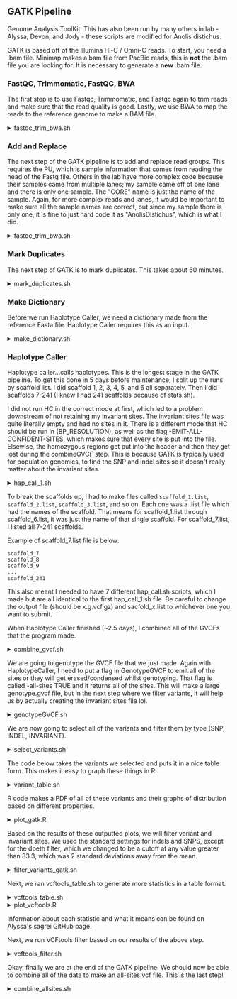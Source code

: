 ## GATK Pipeline

Genome Analysis ToolKit. This has also been run by many others in lab - Alyssa, Devon, and Jody - these scripts are modified for Anolis distichus.

GATK is based off of the Illumina Hi-C / Omni-C reads. To start, you need a .bam file. Minimap makes a bam file from PacBio reads, this is **not** the .bam file you are looking for. It is necessary to generate a **new** .bam file.

### FastQC, Trimmomatic, FastQC, BWA

The first step is to use Fastqc, Trimmomatic, and Fastqc again to trim reads and make sure that the read quality is good. Lastly, we use BWA to map the reads to the reference genome to make a BAM file.

<details><summary>fastqc_trim_bwa.sh</summary>

```
!/bin/bash
#SBATCH --partition=cmain
#SBATCH --account=general
#SBATCH --exclude=gpuc001,gpuc002
#SBATCH --job-name=trim_bwa
#SBATCH --mem=100G
#SBATCH -n 15
#SBATCH -N 1
#SBATCH --time=3-00:00:00
#SBATCH --requeue
#SBATCH --mail-user=chf29@scarletmail.rutgers.edu
#SBATCH --mail-type=FAIL,END

echo "load any Amarel modules that script requires"
module purge
module load java
module load FastQC
module load samtools
module load bwa

NAME=$1
DATA_DIR="/projects/f_geneva_1/chfal/distichus/gatk_pipeline/data"
READS_OUTDIR="/projects/f_geneva_1/chfal/distichus/gatk_pipeline/trimmed_reads"
FASTQC_OUTDIR="/projects/f_geneva_1/chfal/distichus/gatk_pipeline/fastqc"
BAM_OUTDIR="/projects/f_geneva_1/chfal/distichus/gatk_pipeline/bam"
BASE_DIR="/projects/f_geneva_1/chfal/distichus/gatk_pipeline/"

echo "Bash commands for the analysis you are going to run"

echo "##################### fastqc initial quality analysis"
fastqc -t 20 \
${DATA_DIR}/${NAME}_R1_001.fastq.gz \
${DATA_DIR}/${NAME}_R2_001.fastq.gz \
-o ${FASTQC_OUTDIR}

cd ${READS_OUTDIR}

echo ""
echo "##################### trimmomatic"
java -jar /projects/f_geneva_1/programs/trimmomatic/trimmomatic-0.39.jar PE \
-threads 20 -phred33 -trimlog ${readset}_trim.log \
${DATA_DIR}/${NAME}_R1_001.fastq.gz ${DATA_DIR}/${NAME}_R2_001.fastq.gz \
${NAME}_filtered.R1.fq.gz ${NAME}_filtered.unpaired.R1.fq.gz \
${NAME}_filtered.R2.fq.gz ${NAME}_filtered.unpaired.R2.fq.gz \
ILLUMINACLIP:/projects/f_geneva_1/programs/trimmomatic/adapters/TruSeq3-PE-2.fa:2:30:10:4 \
LEADING:20 TRAILING:20 SLIDINGWINDOW:13:20 MINLEN:23

cd ${BASE_DIR}

echo ""
echo "##################### fastqc trimmomatic quality analysis"
fastqc -t 20 \
${READS_OUTDIR}/${NAME}_filtered.R1.fq.gz \
${READS_OUTDIR}/${NAME}_filtered.R2.fq.gz \
-o ${FASTQC_OUTDIR}


echo ""
echo "##################### index and align with BWA"
bwa index /projects/f_geneva_1/chfal/AnoDis1.0.fasta

bwa mem -t 10 /projects/f_geneva_1/chfal/AnoDis1.0.fasta \
${READS_OUTDIR}/${NAME}_filtered.R1.fq.gz \
${READS_OUTDIR}/${NAME}_filtered.R2.fq.gz \
| samtools sort -@10 -o ${BAM_OUTDIR}/${NAME}_bwa_aligned.bam -

echo ""
echo "##################### index genome with samtools - only needs to be done once"
samtools faidx /projects/f_geneva_1/chfal/AnoDis1.0.fasta


echo ""
echo "##################### index all bam files"
samtools index -b ${BAM_OUTDIR}/${NAME}_bwa_aligned.bam


echo ""
echo "done"
```
</details>


### Add and Replace

The next step of the GATK pipeline is to add and replace read groups. This requires the PU, which is sample information that comes from reading the head of the Fastq file. Others in the lab have more complex code because their samples came from multiple lanes; my sample came off of one lane and there is only one sample. The "CORE" name is just the name of the sample. Again, for more complex reads and lanes, it would be important to make sure all the sample names are correct, but since my sample there is only one, it is fine to just hard code it as "AnolisDistichus", which is what I did.

<details><summary>fastqc_trim_bwa.sh</summary>

```
#!/bin/bash
#SBATCH --partition=p_ccib_1
#SBATCH --exclude=gpuc001,gpuc002
#SBATCH --job-name=addorreplace
#SBATCH --mem=50G
#SBATCH -n 10
#SBATCH -N 1
#SBATCH --time=3-00:00:00
#SBATCH --requeue
#SBATCH --mail-user=chf29@scarletmail.rutgers.edu
#SBATCH --mail-type=FAIL


echo "load modules"
module purge
module use /projects/community/modulefiles/
module load java
module load GATK/4.2.2.0-yc759


echo "load variables"
SAMPLE=AnolisDistichus
BAM=/projects/f_geneva_1/chfal/distichus/gatk_pipeline/bam/DTG-OmniC-2_bwa_aligned.bam
PU=GW2105063837th:3:1101
READ=DTG-OmniC-2_filtered.R1.fq.gz
CORE=AnolisDistichus
OUTDIR="/projects/f_geneva_1/chfal/distichus/gatk_pipeline"
BAM_DIR="/projects/f_geneva_1/chfal/distichus/gatk_pipeline/bam"

echo "run add or replace groups"
gatk AddOrReplaceReadGroups \
-I ${BAM} \
-O ${OUTDIR}/${SAMPLE}.addGP.bam \
-LB library1 -PL illumina -PU ${PU} -SM ${CORE}


echo "index reads"
samtools index ${OUTDIR}/${SAMPLE}.addGP.bam

echo "done"
```

</details>

### Mark Duplicates

The next step of GATK is to mark duplicates. This takes about 60 minutes.


<details><summary>mark_duplicates.sh</summary>

```
#!/bin/bash
#SBATCH --partition=cmain
#SBATCH --exclude=gpuc001,gpuc002
#SBATCH --job-name=MarkDup
#SBATCH --mem=150G
#SBATCH -n 10
#SBATCH -N 1
#SBATCH --time=3-00:00:00
#SBATCH --requeue
#SBATCH --mail-user=chf29@rutgers.edu
#SBATCH --mail-type=FAIL,END


echo "load modules"
module purge
module use /projects/community/modulefiles/
module load java
module load GATK/4.2.2.0-yc759

echo ""
echo "load variables"

echo ""
echo "run mark duplicates"
gatk MarkDuplicates \
-I /projects/f_geneva_1/chfal/distichus/gatk_pipeline/AnolisDistichus.addGP.bam \
-O /projects/f_geneva_1/chfal/distichus/gatk_pipeline/AnolisDistichus.addGP.marked.bam \
-M /projects/f_geneva_1/chfal/distichus/gatk_pipeline/AnolisDistichus.addGP.metrics.txt \
--REMOVE_DUPLICATES false --ASSUME_SORTED true --CREATE_INDEX true

echo ""
echo "done"

```
</details>


### Make Dictionary

Before we run Haplotype Caller, we need a dictionary made from the reference Fasta file. Haplotype Caller requires this as an input.

<details><summary>make_dictionary.sh</summary>

```
#!/bin/bash
#SBATCH --partition=cmain                    # which partition to run the job, options are in the Amarel guide
#SBATCH --exclude=gpuc001,gpuc002               # exclude CCIB GPUs
#SBATCH --job-name=gatk_dict                      # job name for listing in queue
#SBATCH --mem=10G                                # memory to allocate in Mb
#SBATCH -n 2                                   # number of cores to use
#SBATCH -N 1                                    # number of nodes the cores should be on, 1 means all cores on same node
#SBATCH --time=3-00:00:00                         # maximum run time days-hours:minutes:seconds
#SBATCH --requeue                               # restart and paused or superseeded jobs
#SBATCH --mail-user=chf29@scarletmail.rutgers.edu           # email address to send status updates
#SBATCH --mail-type=BEGIN,FAIL,END,REQUEUE      # email for the following reasons


echo "load any Amarel modules that script requires"
module purge                                    # clears out any pre-existing modules
module use /projects/community/modulefiles/
module load java
module load GATK/4.2.2.0-yc759

gatk CreateSequenceDictionary -R /projects/f_geneva_1/chfal/distichus/gatk_pipeline/AnoDis1.0.fasta

echo "This is a run"
echo "Now it is done"
```
</details>

### Haplotype Caller

Haplotype caller...calls haplotypes. This is the longest stage in the GATK pipeline. To get this done in 5 days before maintenance, I split up the runs by scaffold list. I did scaffold 1, 2, 3, 4, 5, and 6 all separately. Then I did scaffolds 7-241 (I knew I had 241 scaffolds because of stats.sh).

I did not run HC in the correct mode at first, which led to a problem downstream of not retaining my invariant sites. The invariant sites file was quite literally empty and had no sites in it. There is a different mode that HC should be run in (BP_RESOLUTION), as well as the flag -EMIT-ALL-CONFIDENT-SITES, which makes sure that every site is put into the file. Elsewise, the homozygous regions get put into the header and then they get lost during the combineGVCF step. This is because GATK is typically used for population genomics, to find the SNP and indel sites so it doesn't really matter about the invariant sites.


<details><summary>hap_call_1.sh</summary>

```
#!/bin/bash
#SBATCH --partition=p_ccib_1
#SBATCH --exclude=gpuc001,gpuc002
#SBATCH --job-name=gatk_HC_split_1
#SBATCH --mem=50G
#SBATCH -n 2
#SBATCH -N 1
#SBATCH --time=5-00:00:00
#SBATCH --requeue
#SBATCH --mail-user=chf29@scarletmail.rutgers.edu
#SBATCH --mail-type=FAIL,END


echo "load modules"
module purge
module use /projects/community/modulefiles/
module load java
module load GATK/4.2.2.0-yc759
module load samtools


echo ""
echo "load variables"
SAMPLE=$1
INDIR="/projects/f_geneva_1/chfal/distichus/gatk_pipeline/haplotype_caller"
GEN_DIR="/projects/f_geneva_1/chfal/distichus/gatk_pipeline/haplotype_caller"
OUTDIR="/projects/f_geneva_1/chfal/distichus/gatk_pipeline/haplotype_caller"

echo ""
echo "run haplotype caller"
gatk --java-options "-Xms50G -Xmx50g -XX:ParallelGCThreads=2" HaplotypeCaller --native-pair-hmm-threads 2 \
-I ${INDIR}/${SAMPLE}.marked.bam \
-O ${OUTDIR}/${SAMPLE}.1.g.vcf.gz \
-R ${GEN_DIR}/AnoDis1.0.fasta \
-ERC BP_RESOLUTION \
--output-mode EMIT_ALL_CONFIDENT_SITES \
--max-reads-per-alignment-start 0 \
-RF NotDuplicateReadFilter \
-L ${GEN_DIR}/scaffold_1.list


#--exclude=halc068
#--exclude=gpuc001,gpuc002

echo ""
echo "done"
```
</details>

To break the scaffolds up, I had to make files called ```scaffold_1.list```, ```scaffold_2.list```, ```scaffold_3.list```, and so on. Each one was a .list file which had the names of the scaffold. That means for scaffold_1.list through scaffold_6.list, it was just the 
name of that single scaffold. For scaffold_7.list, I listed all 7-241 scaffolds.

Example of scaffold_7.list file is below:
```
scaffold_7
scaffold_8
scaffold_9
...
scaffold_241
```

This also meant I needed to have 7 different hap_call.sh scripts, which I made but are all identical to the first hap_call_1.sh file. Be careful to change the output file (should be x.g.vcf.gz) and sacfold_x.list to whichever one you want to submit.


When Haplotype Caller finished (~2.5 days), I combined all of the GVCFs that the program made.


<details><summary>combine_gvcf.sh</summary>

``` 
#!/bin/bash
#SBATCH --partition=cmain                    # which partition to run the job, options are in the Amarel guide
#SBATCH --exclude=gpuc001,gpuc002               # exclude CCIB GPUs
#SBATCH --job-name=combineGVCF                      # job name for listing in queue
#SBATCH --mem=30G                                # memory to allocate in Mb
#SBATCH -n 2                                   # number of cores to use
#SBATCH -N 1                                    # number of nodes the cores should be on, 1 means all cores on same node
#SBATCH --time=2-00:00:00                         # maximum run time days-hours:minutes:seconds
#SBATCH --requeue                               # restart and paused or superseeded jobs
#SBATCH --mail-user=chf29@scarletmail.rutgers.edu           # email address to send status updates
#SBATCH --mail-type=END,FAIL    # email for the following reasons


echo "load any Amarel modules that script requires"
module purge                                    # clears out any pre-existing modules
module use /projects/community/modulefiles/
module load java
module load GATK/4.2.2.0-yc759

cd /projects/f_geneva_1/chfal/distichus/gatk_pipeline/haplotype_caller

echo ""
echo "#...run combineGVCF"

gatk CombineGVCFs \
-R /projects/f_geneva_1/chfal/distichus/gatk_pipeline/haplotype_caller/AnoDis1.0.fasta \
--variant AnolisDistichus.addGP.1.g.vcf.gz \
--variant AnolisDistichus.addGP.2.g.vcf.gz \
--variant AnolisDistichus.addGP.3.g.vcf.gz \
--variant AnolisDistichus.addGP.4.g.vcf.gz \
--variant AnolisDistichus.addGP.5.g.vcf.gz \
--variant AnolisDistichus.addGP.6.g.vcf.gz \
--variant AnolisDistichus.addGP.7.g.vcf.gz \
-O combined_AnoDis.g.vcf.gz


echo ""
echo "index gVCF file"
gatk \
IndexFeatureFile \
-I combined_AnoDis.g.vcf.gz
echo "This is a run"
echo "Now it is done"
```

</details>


We are going to genotype the GVCF file that we just made. Again with HaplotypeCaller, I need to put a flag in GenotypeGVCF to emit all of the sites or they will get erased/condensed whilst genotyping. That flag is called -all-sites TRUE and it returns all of the sites. This will make a large genotype.gvcf file, but in the next step where we filter variants, it will help us by actually creating the invariant sites file lol.


<details><summary>genotypeGVCF.sh</summary>

```
#!/bin/bash

#SBATCH --partition=cmain                    # which partition to run the job, options are in the Amarel guide
#SBATCH --exclude=gpuc001,gpuc002               # exclude CCIB GPUs
#SBATCH --job-name=gatk_GC                      # job name for listing in queue
#SBATCH --mem=40G                                # memory to allocate in Mb
#SBATCH -n 2                                   # number of cores to use
#SBATCH -N 1                                    # number of nodes the cores should be on, 1 means all cores on same node
#SBATCH --time=17:00:00                         # maximum run time days-hours:minutes:seconds
#SBATCH --requeue                               # restart and paused or superseeded jobs
#SBATCH --mail-user=chf29@scarletmail.rutgers.edu           # email address to send status updates
#SBATCH --mail-type=FAIL,END    # email for the following reasons


echo "load any Amarel modules that script requires"
module purge                                    # clears out any pre-existing modules
module use /projects/community/modulefiles/
module load java
module load GATK/4.2.2.0-yc759

gatk --java-options "-Xmx40g" GenotypeGVCFs \
-R /projects/f_geneva_1/chfal/distichus/gatk_pipeline/haplotype_caller/AnoDis1.0.fasta \
-V /projects/f_geneva_1/chfal/distichus/gatk_pipeline/haplotype_caller/combined_AnoDis.g.vcf.gz \
-O /projects/f_geneva_1/chfal/distichus/gatk_pipeline/haplotype_caller/AnoDis.genotype.g.vcf.gz
-all-sites TRUE

echo "This is a run"
echo "Now it is done"
```
</details>

We are now going to select all of the variants and filter them by type (SNP, INDEL, INVARIANT).

<details><summary>select_variants.sh</summary>

```
#!/bin/bash
#SBATCH --partition=cmain                    # which partition to run the job, options are in the Amarel guide
#SBATCH --exclude=gpuc001,gpuc002               # exclude CCIB GPUs
#SBATCH --job-name=gatk_selectvariants                      # job name for listing in queue
#SBATCH --mem=10G                                # memory to allocate in Mb
#SBATCH -n 2                                   # number of cores to use
#SBATCH -N 1                                    # number of nodes the cores should be on, 1 means all cores on same node
#SBATCH --time=17:00:00                         # maximum run time days-hours:minutes:seconds
#SBATCH --requeue                               # restart and paused or superseeded jobs
#SBATCH --mail-user=chf29@scarletmail.rutgers.edu           # email address to send status updates
#SBATCH --mail-type=FAIL,END    # email for the following reasons

echo "load any Amarel modules that script requires"
module purge     # clears out any pre-existing modules
module use /projects/community/modulefiles/
module load java
module load GATK/4.2.2.0-yc759


#Select SNPs from GVCF

gatk SelectVariants \
-R /projects/f_geneva_1/chfal/distichus/gatk_pipeline/haplotype_caller/AnoDis1.0.fasta \
-V /projects/f_geneva_1/chfal/distichus/gatk_pipeline/haplotype_caller/AnoDis.genotype.g.vcf.gz \
--select-type-to-include SNP \
-O /projects/f_geneva_1/chfal/distichus/gatk_pipeline/AnoDis.snps.vcf.gz

#Select indels from GVCF

gatk SelectVariants \
-R /projects/f_geneva_1/chfal/distichus/gatk_pipeline/haplotype_caller/AnoDis1.0.fasta \
-V /projects/f_geneva_1/chfal/distichus/gatk_pipeline/haplotype_caller/AnoDis.genotype.g.vcf.gz \
--select-type-to-include INDEL \
-O /projects/f_geneva_1/chfal/distichus/gatk_pipeline/AnoDis.indels.vcf.gz

gatk SelectVariants \
-R /projects/f_geneva_1/chfal/distichus/gatk_pipeline/select_variants/AnoDis1.0.fasta \
-V /projects/f_geneva_1/chfal/distichus/gatk_pipeline/select_variants/Test5-6-Combine.genotype.g.vcf.gz \
--select-type-to-include NO_VARIATION \
-O /projects/f_geneva_1/chfal/distichus/gatk_pipeline/select_variants/Test5-6.invariants.vcf.gz


echo "This is a run"
echo "Now it is done"
```
</details>


The code below takes the variants we selected and puts it in a nice table form. This makes it easy to graph these things in R.

<details><summary>variant_table.sh</summary>


```

  GNU nano 2.3.1                                                       File: variant_table.sh

#!/bin/bash
#SBATCH --partition=cmain
#SBATCH --exclude=gpuc001,gpuc002
#SBATCH --constraint=oarc
#SBATCH --job-name=variant_table
#SBATCH --mem=10G
#SBATCH -n 2
#SBATCH -N 1
#SBATCH --time=17:00:00
#SBATCH --requeue
#SBATCH --mail-user=chf29@scarletmail.rutgers.edu
#SBATCH --mail-type=FAIL


echo "load modules"
module purge
module use /projects/community/modulefiles/
module load java
module load GATK/4.2.2.0-yc759


echo ""
echo "load variables"

echo ""
echo "Variant Table SNP"
gatk --java-options "-Xmx10g" \
VariantsToTable \
-R /projects/f_geneva_1/chfal/distichus/gatk_pipeline/haplotype_caller/AnoDis1.0.fasta \
-V /projects/f_geneva_1/chfal/distichus/gatk_pipeline/haplotype_caller/AnoDis.snps.vcf.gz \
-F CHROM -F POS -F QUAL -F QD -F DP -F MQ -F MQRankSum -F FS -F ReadPosRankSum -F SOR \
-O /projects/f_geneva_1/chfal/distichus/gatk_pipeline/haplotype_caller/AnoDis_snps.table

echo ""
echo "Variant Table Indel"
gatk --java-options "-Xmx10g" \
VariantsToTable \
-R /projects/f_geneva_1/chfal/distichus/gatk_pipeline/haplotype_caller/AnoDis1.0.fasta \
-V /projects/f_geneva_1/chfal/distichus/gatk_pipeline/haplotype_caller/AnoDis.indels.vcf.gz \
-F CHROM -F POS -F QUAL -F QD -F DP -F MQ -F MQRankSum -F FS -F ReadPosRankSum -F SOR \
-O /projects/f_geneva_1/chfal/distichus/gatk_pipeline/haplotype_caller/AnoDis_indels.table

echo ""
echo "done"
```

</details>

R code makes a PDF of all of these variants and their graphs of distribution based on different properties. 


<details><summary>plot_gatk.R</summary>

```

#Code used here adapted from: https://evodify.com/gatk-in-non-model-organism/
#Code written by Jody Taft and adapted by Alyssa Vanerelli for sagrei data

library('gridExtra')
library('ggplot2')

# Set working directory
setwd("c:/Users/chfal/Downloads/")


#... Generating plots of GATK VariantsToTable Output...#
VCFsnps <- read.csv('AnoDis_snps.table', header = T, na.strings=c("","NA"), sep = "\t") 

## checking filtered table (need to do variant table again on filtered snp file)

VCFindel <- read.csv('AnoDis_indels.table', header = T, na.strings=c("","NA"), sep = "\t")

#retrieve dimensions of object
dim(VCFsnps)
dim(VCFindel)

VCF <- rbind(VCFsnps, VCFindel)
#VCF <- rbind(VCFsnps_asag)

VCF$Variant <- factor(c(rep("SNPs", dim(VCFsnps)[1]), rep("Indels", dim(VCFindel)[1])))
#VCF$Variant <- factor(c(rep("SNPs", dim(VCFsnps_asag)[1])))

snps <- '#F4CCCA'
indels <- '#A9E2E4' 

DP <- ggplot(VCF, aes(x=DP, fill=Variant)) + geom_density(alpha=0.3) +  
  geom_vline(xintercept=c(5,60), color="#FF7F50") + xlim(0, 200)

QD <- ggplot(VCF, aes(x=QD, fill=Variant)) + geom_density(alpha=.3) +
  geom_vline(xintercept=2, size=0.7, color="#FF7F50") 

FS <- ggplot(VCF, aes(x=FS, fill=Variant)) + geom_density(alpha=.3) + xlim(0, 100) + geom_vline(xintercept=c(60), size=0.7, color="#FF7F50")

MQ <- ggplot(VCF, aes(x=MQ, fill=Variant)) + geom_density(alpha=.3) +
  geom_vline(xintercept=40, size=0.7, color="#FF7F50")
 + xlim(0, 75)

MQRankSum <- ggplot(VCF, aes(x=MQRankSum, fill=Variant)) + geom_density(alpha=.3) +
  geom_vline(xintercept=-12.5, size=0.7, color="#FF7F50") + xlim(-25, 25)

# Some functions are commented out as they incorporate the indel code as well - adapt as needed

SOR <- ggplot(VCF, aes(x=SOR, fill=Variant)) + geom_density(alpha=.3) +
  geom_vline(xintercept=3, size=1, color="#FF7F50")

#SOR <- ggplot(VCF, aes(x=SOR, fill=Variant)) + geom_density(alpha=.3) +
#  geom_vline(xintercept=c(3, 10), size=1)
#, colour = c(snps))

ReadPosRankSum <- ggplot(VCF, aes(x=ReadPosRankSum, fill=Variant)) + geom_density(alpha=.3) +
  geom_vline(xintercept=-8, size=1, color="#FF7F50") + xlim(-30, 30)

#ReadPosRankSum <- ggplot(VCF, aes(x=ReadPosRankSum, fill=Variant)) + geom_density(alpha=.3) + xlim(-30, 30) +
#  geom_vline(xintercept=-8, size=1)

pdf("AnoDis.pdf")
plot(DP)
plot(QD)
plot(FS)
plot(MQ)
plot(MQRankSum)
plot(SOR)
plot(ReadPosRankSum)
dev.off()
```
</details>


Based on the results of these outputted plots, we will filter variant and invariant sites. We used the standard settings for indels and SNPS, except for the dpeth filter, which we changed to be a cutoff at any value greater than 83.3, which was 2 standard deviations away from the mean.

<details><summary>filter_variants_gatk.sh</summary>

```
#!/bin/bash
#SBATCH --partition=cmain
#SBATCH --exclude=gpuc001,gpuc002
#SBATCH --job-name=filter_variants
#SBATCH --mem=20G
#SBATCH -n 2
#SBATCH -N 1
#SBATCH --time=10:00:00
#SBATCH --requeue
#SBATCH --mail-user=chf29@rutgers.edu
#SBATCH --mail-type=FAIL,END


echo "load modules"
module purge
module use /projects/community/modulefiles/
module load java
module load GATK/4.2.2.0-yc759

echo ""
echo "load variables"


echo ""
echo "Variant Filtration SNPs"
gatk --java-options "-Xmx40g" \
VariantFiltration \
-V /projects/f_geneva_1/chfal/distichus/gatk_pipeline/variant_filtering/AnoDis.snps.vcf.gz \
--filter-expression "QUAL < 0.00 || MQ < 40.00 || SOR > 3.00 || QD < 2.000 || FS > 60.000 || MQRankSum < -12.50 || ReadPosRankSum < -8.00 || ReadPosRankSum > 8.00" \
--filter-name "my_snp_filter" \
-O /projects/f_geneva_1/chfal/distichus/gatk_pipeline/variant_filtering/AnoDis_snps_filtered.vcf.gz

echo ""
echo "Extract passing SNPs"
zcat /projects/f_geneva_1/chfal/distichus/gatk_pipeline/variant_filtering/AnoDis_snps_filtered.vcf.gz | grep -E '^#|PASS' > /projects/f_geneva_1/chfal/distichus/gatk_pipeline/variant_filtering/AnoDis_snps_filtered_passed.vcf


echo ""
echo "Variant Filtration indels"
gatk --java-options "-Xmx40g" \
VariantFiltration \
-V /projects/f_geneva_1/chfal/distichus/gatk_pipeline/variant_filtering/AnoDis.indels.vcf.gz \
--filter-expression "QUAL < 0.00 || QD < 2.000 || FS > 60.000 || ReadPosRankSum < -8.00 || ReadPosRankSum > 8.00" \
--filter-name "my_indel_filter" \
-O /projects/f_geneva_1/chfal/distichus/gatk_pipeline/variant_filtering/AnoDis_indels_filtered.vcf.gz

echo ""
echo "Extract passing indels"
zcat /projects/f_geneva_1/chfal/distichus/gatk_pipeline/variant_filtering/AnoDis_indels_filtered.vcf.gz | grep -E '^#|PASS' > /projects/f_geneva_1/chfal/distichus/gatk_pipeline/variant_filtering/AnoDis_indels_filtered_passed.vcf


echo ""
echo "Mark quality filtered SNPs"
gatk --java-options "-Xmx40g" \
VariantFiltration \
-R /projects/f_geneva_1/chfal/distichus/gatk_pipeline/variant_filtering/AnoDis1.0.fasta \
-V /projects/f_geneva_1/chfal/distichus/gatk_pipeline/variant_filtering/AnoDis_snps_filtered_passed.vcf \
-G-filter "DP < 3 || DP > 83.83211" \
-G-filter-name "depth_filter" \
-O /projects/f_geneva_1/chfal/distichus/gatk_pipeline/variant_filtering/AnoDis_snps_filtered_depth.vcf.gz

echo ""
echo "Extract passing SNPs"
zcat /projects/f_geneva_1/chfal/distichus/gatk_pipeline/variant_filtering/AnoDis_snps_filtered_depth.vcf.gz | grep -E '^#|PASS' > /projects/f_geneva_1/chfal/distichus/gatk_pipeline/variant_filtering/AnoDis_snps_filtered_depth_passed.vcf


echo ""
echo "Mark quality filtered indels"
gatk --java-options "-Xmx40g" \
VariantFiltration \
-R /projects/f_geneva_1/chfal/distichus/gatk_pipeline/variant_filtering/AnoDis1.0.fasta \
-V /projects/f_geneva_1/chfal/distichus/gatk_pipeline/variant_filtering/AnoDis_indels_filtered_passed.vcf \
-G-filter "DP < 3 || DP > 83.83211" \
-G-filter-name "depth_filter" \
-O /projects/f_geneva_1/chfal/distichus/gatk_pipeline/variant_filtering/AnoDis_indels_filtered_depth.vcf.gz

echo ""
echo "Extract passing indels"
zcat /projects/f_geneva_1/chfal/distichus/gatk_pipeline/variant_filtering/AnoDis_indels_filtered_depth.vcf.gz | grep -E '^#|PASS' > /projects/f_geneva_1/chfal/distichus/gatk_pipeline/variant_filtering/AnoDis_indels_filtered_depth_passed.vcf


echo ""
echo "Mark quality filtered invariants"
gatk --java-options "-Xmx40g" \
VariantFiltration \
-R /projects/f_geneva_1/chfal/distichus/gatk_pipeline/variant_filtering/AnoDis1.0.fasta \
-V /projects/f_geneva_1/chfal/distichus/gatk_pipeline/variant_filtering/AnoDis.invariants.vcf.gz \
-G-filter "DP < 3 || DP > 83.83211" \
-G-filter-name "depth_filter" \
-O /projects/f_geneva_1/chfal/distichus/gatk_pipeline/variant_filtering/AnoDis_invariants_filtered_depth.vcf.gz

echo ""
echo "Extract passing invariants"
zcat /projects/f_geneva_1/chfal/distichus/gatk_pipeline/variant_filtering/AnoDis_invariants_filtered_depth.vcf.gz | grep -E '^#|PASS' > /projects/f_geneva_1/chfal/distichus/gatk_pipeline/variant_filtering/AnoDis_invariants_filtered_depth_passed.vcf

echo ""
echo "done"
```
</details>


Next, we ran vcftools_table.sh to generate more statistics in a table format.

<details><summary>vcftools_table.sh</summary>

```

#!/bin/bash
#SBATCH --partition=cmain
#SBATCH --exclude=gpuc001,gpuc002
#SBATCH --job-name=vcftools_table
#SBATCH --mem=10G
#SBATCH -n 2
#SBATCH -N 1
#SBATCH --time=10:00:00
#SBATCH --requeue
#SBATCH --mail-user=chf29@scarletmail.rutgers.edu
#SBATCH --mail-type=FAIL


echo "load modules"
module purge
module use /projects/community/modulefiles/
module load java
module load VCFtools/vcftools-v0.1.16-13-yc759

echo ""
echo "load variables"

$SNPS=/projects/f_geneva_1/chfal/distichus/gatk_pipeline/variant_filtering/AnoDis_snps_filtered_depth_passed.vcf
$OUTFILE_SNP=/projects/f_geneva_1/chfal/distichus/gatk_pipeline/variant_filtering/AnoDis_snps_vcftools

echo ""
echo "run vcftools snps"
# vcftools --vcf /projects/f_geneva_1/chfal/distichus/gatk_pipeline/variant_filtering/AnoDis_snps_filtered_depth_passed.vcf --freq2 --out /projects/f_geneva_1/chfal/distichus/gatk_pipeline/variant_filtering/AnoDis_snps_vcftools --max-alleles 2           # Calculate allele frequency for each variant. --freq2 just outputs the frequencies without information about the alleles. Max-alleles 2 excludes sites that have more than two alleles

# vcftools --vcf /projects/f_geneva_1/chfal/distichus/gatk_pipeline/variant_filtering/AnoDis_snps_filtered_depth_passed.vcf --depth --out /projects/f_geneva_1/chfal/distichus/gatk_pipeline/variant_filtering/AnoDis_snps_vcftools                          # Calculate mean depth of coverage per individual

# vcftools --vcf /projects/f_geneva_1/chfal/distichus/gatk_pipeline/variant_filtering/AnoDis_snps_filtered_depth_passed.vcf --site-mean-depth --out /projects/f_geneva_1/chfal/distichus/gatk_pipeline/variant_filtering/AnoDis_snps_vcftools                 # Calculate mean depth per site

# vcftools --vcf /projects/f_geneva_1/chfal/distichus/gatk_pipeline/variant_filtering/AnoDis_snps_filtered_depth_passed.vcf --site-quality --out /projects/f_geneva_1/chfal/distichus/gatk_pipeline/variant_filtering/AnoDis_snps_vcftools                    # Calculate site quality score for each site

# vcftools --vcf /projects/f_geneva_1/chfal/distichus/gatk_pipeline/variant_filtering/AnoDis_snps_filtered_depth_passed.vcf --missing-indv --out /projects/f_geneva_1/chfal/distichus/gatk_pipeline/variant_filtering/AnoDis_snps_vcftools                    # Calculate proportion of missing data per sample

# vcftools --vcf /projects/f_geneva_1/chfal/distichus/gatk_pipeline/variant_filtering/AnoDis_snps_filtered_depth_passed.vcf --missing-site --out /projects/f_geneva_1/chfal/distichus/gatk_pipeline/variant_filtering/AnoDis_snps_vcftools                    # Calculate missing data per site

# vcftools --vcf /projects/f_geneva_1/chfal/distichus/gatk_pipeline/variant_filtering/AnoDis_snps_filtered_depth_passed.vcf --het --out /projects/f_geneva_1/chfal/distichus/gatk_pipeline/variant_filtering/AnoDis_snps_vcftools                             # Calculate heterozygosity and inbreeding coefficient per individual


vcftools --vcf /projects/f_geneva_1/chfal/distichus/gatk_pipeline/variant_filtering/AnoDis_snps_filtered_depth_passed.vcf --site-depth --out /projects/f_geneva_1/chfal/distichus/gatk_pipeline/variant_filtering/AnoDis_snps_vcftools                             # Calculate heterozygosity and inbreeding coefficient per individual


echo ""
echo "done"


```
</details>



<details><summary>plot_vcftools.R</summary>

```
# Checking what parameters to filter by in vcftools
# Code used here was adopted from: https://speciationgenomics.github.io/filtering_vcfs/


# load tidyverse package
library(tidyverse)
library('ggplot2')

#wd <- "/projects/f_geneva_1/alyssa/sagrei/genotype_gvcf/vcftools_tables/"
wd <- "C://Users/chfal/Downloads/"
setwd(wd)


# Alut --------------------------------------------------------------------

# read in data
var_qual <- read_delim("AnoDis_snps_vcftools.lqual", delim = "\t",
                       col_names = c("chr", "pos", "qual"), skip = 1)

var_depth <- read_delim("AnoDis_snps_vcftools.ldepth", delim = "\t",
                        col_names = c("chr", "pos", "mean_depth", "var_depth"), skip = 1)

var_miss <- read_delim("AnoDis_snps_vcftools.lmiss", delim = "\t",
                       col_names = c("chr", "pos", "nchr", "nfiltered", "nmiss", "fmiss"), skip = 1)

var_freq <- read_delim("AnoDis_snps_vcftools.frq", delim = "\t",
                       col_names = c("chr", "pos", "nalleles", "nchr", "a1", "a2"), skip = 1)

var_freq$maf <- var_freq %>% select(a1, a2) %>% apply(1, function(z) min(z))

ind_depth <- read_delim("AnoDis_snps_vcftools.idepth", delim = "\t",
                        col_names = c("ind", "nsites", "depth"), skip = 1)

ind_miss  <- read_delim("AnoDis_snps_vcftools.imiss", delim = "\t",
                        col_names = c("ind", "ndata", "nfiltered", "nmiss", "fmiss"), skip = 1)

ind_het <- read_delim("AnoDis_snps_vcftools.het", delim = "\t",
                      col_names = c("ind","ho", "he", "nsites", "f"), skip = 1)



##### Plots
# Variant Quality 
a <- ggplot(var_qual, aes(qual)) + geom_density(fill = "dodgerblue1", colour = "black", alpha = 0.3)
#a + theme_light() + xlim(0, 3000) + geom_vline(xintercept=30, size=0.7) + ggtitle("Variant Quality - SNPs")

# Variant mean depth 
b <- ggplot(var_depth, aes(mean_depth)) + geom_density(fill = "dodgerblue1", colour = "black", alpha = 0.3)
#b + theme_light()  + ggtitle("Variant Mean Depth - SNPs") + xlim(0,400)

# The mean depth might be misleading from above plot as few variants may be with extremely high coverage
# look closely at mean depth
# summary(var_depth$mean_depth)

# Variant missingness
c <- ggplot(var_miss, aes(fmiss)) + geom_density(fill = "dodgerblue1", colour = "black", alpha = 0.3)
#c + theme_light() + xlim(-0.2, 1) + ggtitle("Variant Missingness - SNPs")

# Check summary data 
summary(var_miss$fmiss)

# Minor allele frequency 
# To find minor allele frequency at each site, we need to use a bit of dplyr based code 
# find minor allele frequency
d <- ggplot(var_freq, aes(maf)) + geom_density(fill = "dodgerblue1", colour = "black", alpha = 0.3)
#d + theme_light() + xlim(-0.05, 0.6) + ggtitle("Minor Allele Freq - SNPs") 

# Check distribution in more detail 
summary(var_freq$maf)

# Mean depth per individual 
e <- ggplot(ind_depth, aes(depth)) + geom_histogram(fill = "dodgerblue1", colour = "black", alpha = 0.3)
#e + theme_light() + ggtitle("Mean Depth per Ind - SNPs")

# Proportion of missing data per individual 
f <- ggplot(ind_miss, aes(fmiss)) + geom_histogram(fill = "dodgerblue1", colour = "black", alpha = 0.3)
#f + theme_light() + ggtitle("Proportion of Missing Data per Ind - SNPs")

# Heterozygosity and inbreeding coefficient per individual 
g <- ggplot(ind_het, aes(f)) + geom_histogram(fill = "dodgerblue1", colour = "black", alpha = 0.3)
#g + theme_light() + ggtitle("Heterozygosity and inbreeding coefficient per Ind - SNPs")

# Once you have assessed these plots - configure your vcftools to filter for variants of interest

# Saving plots as PDF
pdf("AnoDis_vcftools.pdf")
a + theme_light() + xlim(0, 3000) + geom_vline(xintercept=30, size=0.7) + ggtitle("Variant Quality - SNPs")
b + theme_light()  + ggtitle("Variant Mean Depth - SNPs") + xlim(0,400)
c + theme_light() + xlim(-0.2, 1) + ggtitle("Variant Missingness - SNPs")
d + theme_light() + xlim(-0.05, 0.6) + ggtitle("Minor Allele Freq - SNPs") 
e + theme_light() + ggtitle("Mean Depth per Ind - SNPs")
f + theme_light() + ggtitle("Proportion of Missing Data per Ind - SNPs")
g + theme_light() + ggtitle("Heterozygosity and inbreeding coefficient per Ind - SNPs")
dev.off()

```
</details>

Information about each statistic and what it means can be found on Alyssa's sagrei GitHub page.


Next, we run VCFtools filter based on our results of the above step.


<details><summary>vcftools_filter.sh</summary>


```
#!/bin/bash
#SBATCH --partition=cmain
#SBATCH --exclude=gpuc001,gpuc002
#SBATCH --job-name=vcftools_filter_snp
#SBATCH --mem=10G
#SBATCH -n 2
#SBATCH -N 1
#SBATCH --time=10:00:00
#SBATCH --requeue
#SBATCH --mail-user=chf29@scarletmail.rutgers.edu
#SBATCH --mail-type=FAIL


echo "load modules"
module purge
module use /projects/community/modulefiles/
module load java
module load VCFtools/vcftools-v0.1.16-13-yc759

echo ""
echo "load variables"

echo ""
echo "Set filters for vcftools"
MAF=0                                    # set Minor Allele Frequency
QUAL=30                                  # minimum quality score for a site to pass filtering threshold
MIN_DEPTH=3                              # minimum mean depth and minimum depth allowed for a genotype
MAX_DEPTH=83.83211                           # maximum mean depth and maximum depth allowed for a genotype

echo ""
echo "Run vcftools"
# ======
# --remove-indels                       # I left this here for just incase downstream

vcftools --vcf /projects/f_geneva_1/chfal/distichus/gatk_pipeline/variant_filtering/AnoDis_snps_filtered_depth_passed.vcf \
--maf ${MAF} --minQ ${QUAL} \
--min-meanDP ${MIN_DEPTH} --max-meanDP ${MAX_DEPTH} \
--minDP ${MIN_DEPTH} --maxDP ${MAX_DEPTH} --recode --out /projects/f_geneva_1/chfal/distichus/gatk_pipeline/variant_filtering/AnoDis_snp_vcftools_filtered.vcf

echo ""
echo "done"

vcftools --vcf /projects/f_geneva_1/chfal/distichus/gatk_pipeline/variant_filtering/AnoDis_invariants_filtered_depth_passed.vcf \
--maf ${MAF} --minQ ${QUAL} \
--min-meanDP ${MIN_DEPTH} --max-meanDP ${MAX_DEPTH} \
--minDP ${MIN_DEPTH} --maxDP ${MAX_DEPTH} --recode --out /projects/f_geneva_1/chfal/distichus/gatk_pipeline/variant_filtering/AnoDis_invariant_vcftools_filtered3.vcf

echo ""
echo "done"
```
</details>

Okay, finally we are at the end of the GATK pipeline. We should now be able to combine all of the data to make an all-sites.vcf file. This is the last step!

<details><summary>combine_allsites.sh</summary>

```
#!/bin/bash
#SBATCH --partition=cmain
#SBATCH --exclude=gpuc001,gpuc002
#SBATCH --job-name=combine_allsites
#SBATCH --mem=10G
#SBATCH -n 2
#SBATCH -N 1
#SBATCH --time=3-00:00:00
#SBATCH --requeue
#SBATCH --mail-user=chf29@scarletmail.rutgers.edu
#SBATCH --mail-type=END,FAIL


echo "load modules"
module purge
module use /projects/community/modulefiles/
module load java
module load VCFtools/vcftools-v0.1.16-13-yc759


echo ""
echo "copy files"
cp /projects/f_geneva_1/chfal/distichus/gatk_pipeline/all_sites/AnoDis_snp_vcftools_filtered2.vcf.recode.vcf
cp /projects/f_geneva_1/chfal/distichus/gatk_pipeline/all_sites/AnoDis_indels_filtered_depth_passed.vcf
cp /projects/f_geneva_1/chfal/distichus/gatk_pipeline/all_sites/AnoDis_invariant_vcftools_filtered3.vcf.recode.vcf

echo ""
echo "bgzip files"
bgzip /projects/f_geneva_1/chfal/distichus/gatk_pipeline/all_sites/AnoDis_snp_vcftools_filtered2.vcf.recode.vcf
bgzip /projects/f_geneva_1/chfal/distichus/gatk_pipeline/all_sites/AnoDis_indels_filtered_depth_passed.vcf
bgzip /projects/f_geneva_1/chfal/distichus/gatk_pipeline/all_sites/AnoDis_invariant_vcftools_filtered3.vcf.recode.vcf


echo ""
echo "index files using tabix"
tabix /projects/f_geneva_1/chfal/distichus/gatk_pipeline/all_sites/AnoDis_snp_vcftools_filtered2.vcf.recode.vcf
tabix /projects/f_geneva_1/chfal/distichus/gatk_pipeline/all_sites/AnoDis_indels_filtered_depth_passed.vcf
tabix /projects/f_geneva_1/chfal/distichus/gatk_pipeline/all_sites/AnoDis_invariant_vcftools_filtered3.vcf.recode.vcf


echo ""
echo "combine using bcftools"
bcftools concat \
--allow-overlaps \
/projects/f_geneva_1/chfal/distichus/gatk_pipeline/all_sites/AnoDis_snp_vcftools_filtered2.vcf.recode.vcf /projects/f_geneva_1/chfal/distichus/gatk_pipeline/all_sites/AnoDis_indels_filtered_depth_passed.vcf /projects/f_geneva_1/chfal/distichus/gatk_pipeline/all_sites/AnoDis_invariant_vcftools_filtered3.vcf.recode.vcf
-O z -o /projects/f_geneva_1/chfal/distichus/gatk_pipeline/all_sites/AnoDis_allsites.vcf.gz


echo ""
echo "index files"
bcftools index -t /projects/f_geneva_1/chfal/distichus/gatk_pipeline/all_sites/AnoDis_allsites.vcf.gz

echo ""
echo "done"

```
